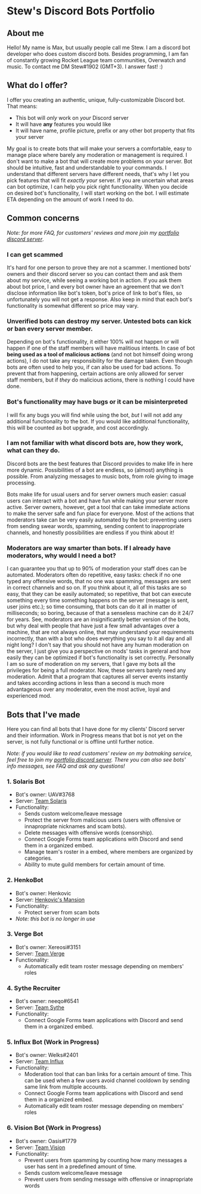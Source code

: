 # Stew's Discord Bots Portfolio

## About me
Hello! My name is Max, but usually people call me Stew. I am a discord bot developer who does custom discord bots. Besides programming, I am fan of constantly growing Rocket League team communities, Overwatch and music. To contact me DM Stew#1902 (GMT+3). I answer fast! :)

## What do I offer?
I offer you creating an authentic, unique, fully-customizable Discord bot. That means:
* This bot will *only* work on *your* Discord server
* It will have **any** features you would like
* It will have name, profile picture, prefix or any other bot property that fits your server

My goal is to create bots that will make your servers a comfortable, easy to manage place where barely any moderation or management is required.
I don't want to make a bot that will create more problems on your server. Bot should be intuitive, fast and understandable to your commands.
I understand that different servers have different needs, that's why I let you pick features that will fit *exactly your* server. 
If you are uncertain what areas can bot optimize, I can help you pick right functionality.
When you decide on desired bot's functionality, I will start working on the bot. I will estimate ETA depending on the amount of work I need to do.

## Common concerns
*Note: for more FAQ, for customers' reviews and more join my [portfolio discord server](https://discord.gg/dXES6RYtAq)*.

### I can get scammed
It's hard for one person to prove they are not a scammer. I mentioned bots' owners and their discord server so you can contact them and ask them about my service, while seeing a working bot in action. If you ask them about bot price, I and every bot owner have an agreement that we don't disclose information like bot's token, bot's price of link to bot's files, so unfortunately you will not get a response. Also keep in mind that each bot's functionality is somewhat different so price may vary.

### Unverified bots can destroy my server. Untested bots can kick or ban every server member.
Depending on bot's functionality, it either 100% will not happen or will happen if one of the staff members will have malitious intents. In case of bot **being used as a tool of malicious actions** (and not bot himself doing wrong actions), I do not take any responsibility for the damage taken. Even though bots are often used to help you, if can also be used for bad actions. To prevent that from happening, certain actions are only allowed for server staff members, but if *they* do malicious actions, there is nothing I could have done.

### Bot's functionality may have bugs or it can be misinterpreted
I will fix any bugs you will find while using the bot, *but* I will not add any additional functionality to the bot. If you would like additional functionality, this will be counted as bot upgrade, and cost accordingly.

### I am not familiar with what discord bots are, how they work, what can they do.
Discord bots are the best features that Discord provides to make life in here more dynamic. Possibilities of a bot are endless, so (almost) anything is possible. From analyzing messages to music bots, from role giving to image processing.

Bots make life for usual users and for server owners much easier: casual users can interact with a bot and have fun while making your server more active. Server owners, however, get a tool that can take immediate actions to make the server safe and fun place for everyone. Most of the actions that moderators take can be very easily automated by the bot: preventing users from sending swear words, spamming, sending content to inappropriate channels, and honestly possibilities are endless if you think about it!

### Moderators are way smarter than bots. If I already have moderators, why would I need a bot?
I can guarantee you that up to 90% of moderation your staff does can be automated. Moderators often do repetitive, easy tasks: check if no one typed any offensive words, that no one was spamming, messages are sent in correct channels and so on. If you think about it, all of this tasks are so easy, that they can be easily automated; so repetitive, that bot can execute something every time something happens on the server (message is sent, user joins etc.); so time consuming, that bots can do it all in matter of milliseconds; so boring, because of that a senseless machine can do it 24/7 for years. See, moderators are an insignificantly better version of the bots, but why deal with people that have just a few small advantages over a machine, that are not always online, that may understand your requirements incorrectly, than with a bot who does everything you say to it all day and all night long? I don't say that you should not have any human moderation on the server, I just give you a perspective on mods' tasks in general and how easily they can be optimized if bot's functionality is set correctly. Personally I am so sure of moderation on my servers, that I gave my bots all the privileges for being a full moderator. Now, these servers barely need any moderation. Admit that a program that captures all server events instantly and takes according actions in less than a second is much more advantageous over any moderator, even the most active, loyal and experienced mod.

## Bots that I've made
Here you can find all bots that I have done for my clients' Discord server and their information. Work in Progress means that bot is not yet on the server, is not fully functional or is offline until further notice.

*Note: if you would like to read customers' review on my botmaking service, feel free to join my [portfolio discord server](https://discord.gg/dXES6RYtAq).
There you can also see bots' info messages, see FAQ and ask any questions!*

### 1. Solaris Bot
* Bot's owner: UAV#3768
* Server: [Team Solaris](https://discord.gg/NQgK7hq)
* Functionality:
    * Sends custom welcome/leave message
    * Protect the server from malicious users (users with offensive or innapropriate nicknames and scam bots).
    * Delete messages with offensive words (censorship).
    * Connect Google Forms team applications with Discord and send them in a organized embed.
    * Manage team's roster in a embed, where members are organized by categories.
    * Ability to mute guild members for certain amount of time.
    
### 2. HenkoBot
* Bot's owner: Henkovic 
* Server: [Henkovic's Mansion](https://discord.gg/W2etSrT)
* Functionality:
    * Protect server from scam bots
* _Note: this bot is no longer in use_

### 3. Verge Bot
* Bot's owner: Xereosi#3151
* Server: [Team Verge](https://discord.gg/QZPW4zG)
* Functionality:
    * Automatically edit team roster message depending on members' roles
    
### 4. Sythe Recruiter
* Bot's owner: neeqo#6541
* Server: [Team Sythe](https://discord.gg/Vsm6rFW)
* Functionality:
    * Connect Google Forms team applications with Discord and send them in a organized embed.

### 5. Influx Bot (Work in Progress)
* Bot's owner: Welks#2401
* Server: [Team Influx](https://discord.gg/6YAqth3)
* Functionality:
    * Moderation tool that can ban links for a certain amount of time. This can be used when a few users avoid channel cooldown by sending same link from multiple accounts.
    * Connect Google Forms team applications with Discord and send them in a organized embed.
    * Automatically edit team roster message depending on members' roles

### 6. Vision Bot (Work in Progress)
* Bot's owner: Oasis#1779
* Server: [Team Vision](https://discord.gg/5SWWCBu)
* Functionality:
    * Prevent users from spamming by counting how many messages a user has sent in a predefined amount of time.
    * Sends custom welcome/leave message
    * Prevent users from sending message with offensive or innapropriate words
